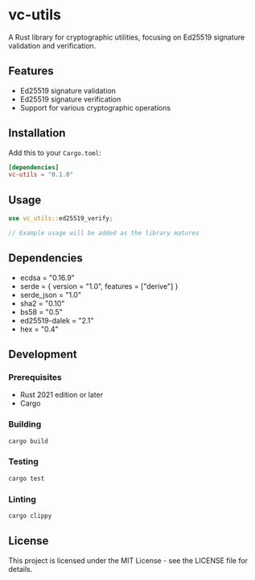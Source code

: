 # vc-utils

A Rust library for cryptographic utilities, focusing on Ed25519 signature validation and verification.

## Features

- Ed25519 signature validation
- Ed25519 signature verification
- Support for various cryptographic operations

## Installation

Add this to your `Cargo.toml`:

```toml
[dependencies]
vc-utils = "0.1.0"
```

## Usage

```rust
use vc_utils::ed25519_verify;

// Example usage will be added as the library matures
```

## Dependencies

- ecdsa = "0.16.9"
- serde = { version = "1.0", features = ["derive"] }
- serde_json = "1.0"
- sha2 = "0.10"
- bs58 = "0.5"
- ed25519-dalek = "2.1"
- hex = "0.4"

## Development

### Prerequisites

- Rust 2021 edition or later
- Cargo

### Building

```bash
cargo build
```

### Testing

```bash
cargo test
```

### Linting

```bash
cargo clippy
```

## License

This project is licensed under the MIT License - see the LICENSE file for details.
